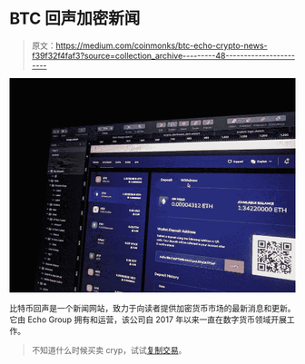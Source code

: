 # BTC 回声加密新闻

> 原文：<https://medium.com/coinmonks/btc-echo-crypto-news-f39f32f4faf3?source=collection_archive---------48----------------------->

![](img/f2c8625e0ecac900e7ba885df40b512b.png)

比特币回声是一个新闻网站，致力于向读者提供加密货币市场的最新消息和更新。它由 Echo Group 拥有和运营，该公司自 2017 年以来一直在数字货币领域开展工作。

> 不知道什么时候买卖 cryp，试试[复制交易](http://coincodecap.com/go/bityard)。